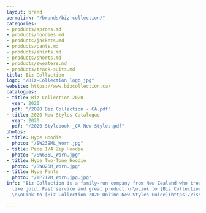 ```yaml
---
layout: brand
permalink: "/brands/biz-collection/"
categories:
- products/aprons.md
- products/hoodies.md
- products/jackets.md
- products/pants.md
- products/shirts.md
- products/shorts.md
- products/sweaters.md
- products/track-suits.md
title: Biz Collection
logo: "/Biz-Collection logo.jpg"
website: https://www.bizcollection.ca/
catalogues:
- title: Biz Collection 2020
  year: 2020
  pdf: "/2020 Biz Collection - CA.pdf"
- title: 2020 New Styles Catalogue
  year: 2020
  pdf: "/2020 Stylebook _CA New Styles.pdf"
photos:
- title: Hype Hoodie
  photo: "/SW239ML_Worn.jpg"
- title: Pace 1/4 Zip Hoodie
  photo: "/SW635L_Worn.jpg"
- title: Hype Two-Tone Hoodie
  photo: "/SW025M_Worn.jpg"
- title: Hype Pants
  photo: "/TP712M_Worn.jpg.jpg"
info: "Biz Collection is a family-run company from New Zealand who treat their partners
  like gold. Fast service and great product.\n\nLink to [Biz Collection Online Catalogue](https://issuu.com/fashionbiznz/docs/2020_biz_collection_-_ca?fr=sZTUzZDg2NjQ3)
  \n\nLink to [Biz Collection 2020 Online New Styles Guide](https://issuu.com/fashionbiznz/docs/2020_stylebook__ca_new_styles?fr=sZmNmYjg2NjQ3) "

---
```

